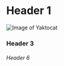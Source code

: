# Header 1
![Image of Yaktocat](https://octodex.github.com/images/yaktocat.png)
### Header 3
###### Header 6
